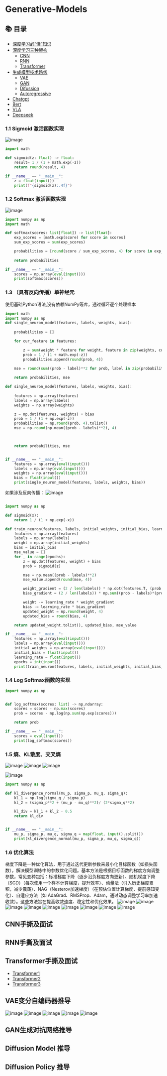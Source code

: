 # Generative-Models

## 📚 目录

- [深度学习必“懂”知识](#深度学习必“懂”知识)
- [深度学习三种架构](#深度学习三种架构)
  - [CNN](#CNN)  
  - [RNN](#RNN)
  - [Transformer](#Transformer)
- [生成模型技术路线](#生成模型技术路线)
  - [VAE](#VAE)
  - [GAN](#GAN)
  - [Difussion](#Difussion)
  - [Autoregressive](#Autoregressive)
- [Chatgpt](#Chatgpt)
- [Bert](#Bert)
- [VLA](#VLA)
- [Deepseek](#Deepseek)

### 1.1 Sigmoid 激活函数实现
![image](https://github.com/user-attachments/assets/02cf363d-cd7a-4203-8dbb-3833bcc96ff8)


```python 
import math

def sigmoid(z: float) -> float:
    result= 1 / (1 + math.exp(-z))
    return round(result, 4)

if __name__ == "__main__":
    z = float(input())
    print(f"{sigmoid(z):.4f}")
```

### 1.2 Softmax 激活函数实现
![image](https://github.com/user-attachments/assets/e8799da9-e3db-4f16-a563-ae2a86a4b3c8)

```python 
import numpy as np
import math

def softmax(scores: list[float]) -> list[float]:
    exp_scores = [math.exp(score) for score in scores]
    sum_exp_scores = sum(exp_scores)

    probabilities = [round(score / sum_exp_scores, 4) for score in exp_scores]
    
    return probabilities

if __name__ == "__main__":
    scores = np.array(eval(input()))
    print(softmax(scores))
```

### 1.3 （具有反向传播）单神经元
使用基础Python语法,没有依赖NumPy等库，通过循环逐个处理样本

```python 
import math
import numpy as np
def single_neuron_model(features, labels, weights, bias):
    
    probabilities = []

    for cur_feature in features:

        z = sum(weight * feature for weight, feature in zip(weights, cur_feature)) + bias
        prob = 1 / (1 + math.exp(-z))
        probabilities.append(round(prob, 4))

    mse = round(sum((prob - label)**2 for prob, label in zip(probabilities, labels)) / len(labels), 4)
    
    return probabilities, mse

def single_neuron_model(features, labels, weights, bias):
    
    features = np.array(features)
    labels = np.array(labels)
    weights = np.array(weights)

    z = np.dot(features, weights) + bias
    prob = 1 / (1 + np.exp(-z))
    probabilities = np.round(prob, 4).tolist()
    mse = np.round(np.mean((prob - labels)**2), 4)


    
    return probabilities, mse


if __name__ == "__main__":
    features = np.array(eval(input()))
    labels = np.array(eval(input()))
    weights = np.array(eval(input()))
    bias = float(input())
    print(single_neuron_model(features, labels, weights, bias))
```

如果涉及反向传播：
![image](https://github.com/user-attachments/assets/b5d437c7-ea03-46b6-bf9d-4fb56d6e63db)

```python

import numpy as np

def sigmoid(x):
    return 1 / (1 + np.exp(-x))

def train_neuron(features, labels, initial_weights, initial_bias, learning_rate, epochs):
    features = np.array(features)
    labels = np.array(labels)
    weight = np.array(initial_weights)
    bias = initial_bias
    mse_value = []
    for _ in range(epochs):
        z = np.dot(features, weight) + bias
        prob = sigmoid(z)

        mse = np.mean((prob - labels)**2)
        mse_value.append(round(mse, 4))

        weight_gradient = (2 / len(labels)) * np.dot(features.T, (prob - labels) * (prob * (1 - prob))) 
        bias_gradient = (2 / len(labels)) * np.sum((prob - labels)*(prob * (1 - prob)))

        weight -= learning_rate * weight_gradient
        bias -= learning_rate * bias_gradient
        updated_weight = np.round(weight, 4)
        updated_bias = round(bias, 4)

    return updated_weight.tolist(), updated_bias, mse_value

if __name__ == "__main__":
    features = np.array(eval(input()))
    labels = np.array(eval(input()))
    initial_weights = np.array(eval(input()))
    initial_bias = float(input())
    learning_rate = float(input())
    epochs = int(input())
    print(train_neuron(features, labels, initial_weights, initial_bias, learning_rate, epochs))


```

### 1.4 Log Softmax函数的实现

```python
import numpy as np


def log_softmax(scores: list) -> np.ndarray:
    scores = scores - np.max(scores)
    prob = scores - np.log(np.sum(np.exp(scores)))

    return prob

if __name__ == "__main__":
    scores = eval(input())
    print(log_softmax(scores))
```

### 1.5 熵、KL散度、交叉熵
![image](https://github.com/user-attachments/assets/959bf521-4046-49c5-a024-99795f02a0b4)
![image](https://github.com/user-attachments/assets/50982527-7e33-4b32-ac8f-b1af5feee25e)
![image](https://github.com/user-attachments/assets/407066ad-2417-4b42-9bd2-fab20df13679)

![image](https://github.com/user-attachments/assets/47c379dc-f7bf-44de-9fb2-7c222a95cded)

```python
import numpy as np

def kl_divergence_normal(mu_p, sigma_p, mu_q, sigma_q):
    kl_1 = np.log(sigma_q / sigma_p)
    kl_2 = (sigma_p**2 + (mu_p - mu_q)**2)/ (2*sigma_q**2)

    kl_div = kl_1 + kl_2 - 0.5
    return kl_div


if __name__ == "__main__":
    mu_p, sigma_p, mu_q, sigma_q = map(float, input().split())
    print(kl_divergence_normal(mu_p, sigma_p, mu_q, sigma_q))
```

### 1.6 优化算法

梯度下降是一种优化算法，用于通过迭代更新参数来最小化目标函数（如损失函数），解决模型训练中的参数优化问题。基本方法是根据目标函数的梯度方向调整参数，常见变种包括：标准梯度下降（逐步沿负梯度方向更新）、随机梯度下降（SGD）（每次使用一个样本计算梯度，提升效率）、动量法（引入历史梯度累积，减少震荡）、NAG（Nesterov加速梯度）（在预估位置计算梯度，提前感知变化）、自适应方法（如 AdaGrad、RMSProp、Adam，通过动态调整学习率加速收敛）。这些方法旨在提高收敛速度、稳定性和优化效果。
![image](https://github.com/user-attachments/assets/d397c91a-8037-48b2-a4cd-5746ad8cecaa)
![image](https://github.com/user-attachments/assets/927b7fc2-6a24-43bd-a62a-5ea02729dfb7)
![image](https://github.com/user-attachments/assets/5fdff66e-8fee-47ec-b985-4c767ac883f8)
![image](https://github.com/user-attachments/assets/dadc7dd9-1d0e-4911-bd19-c9c707aa212e)
![image](https://github.com/user-attachments/assets/2bb7a265-3aa7-4d9b-99c4-99f364d8028d)
![image](https://github.com/user-attachments/assets/bb1e90d6-e3d5-4d18-99bc-1cbfdd48d89f)
![image](https://github.com/user-attachments/assets/3fa80ab1-596a-4987-b5a7-afcb8e291430)
![image](https://github.com/user-attachments/assets/5841d2d8-4306-43a4-b129-fc72f92edf57)
![image](https://github.com/user-attachments/assets/46ca7274-a82c-4671-ba39-58d3690df9f5)


## CNN手撕及面试


## RNN手撕及面试

## Transformer手撕及面试
- [Transformer1](https://zhuanlan.zhihu.com/p/438625445)  
- [Transformer2](https://zhuanlan.zhihu.com/p/363466672)  
- [Transformer3](https://zhuanlan.zhihu.com/p/148656446)


## VAE变分自编码器推导

![image](https://github.com/user-attachments/assets/4ba95eea-c9ab-4a89-af81-7793c2d8bca2)
![image](https://github.com/user-attachments/assets/e508c84a-27a4-4554-a365-b98fe78d864d)
![image](https://github.com/user-attachments/assets/7d2cafd5-2876-4597-a300-f4dccd5deec5)
![image](https://github.com/user-attachments/assets/916f93e3-44a0-4ca3-a019-43395099035f)
![image](https://github.com/user-attachments/assets/9c022246-b226-44d0-ac83-b662b0990dd6)


## GAN生成对抗网络推导





## Diffusion Model 推导

## Diffusion Policy 推导


